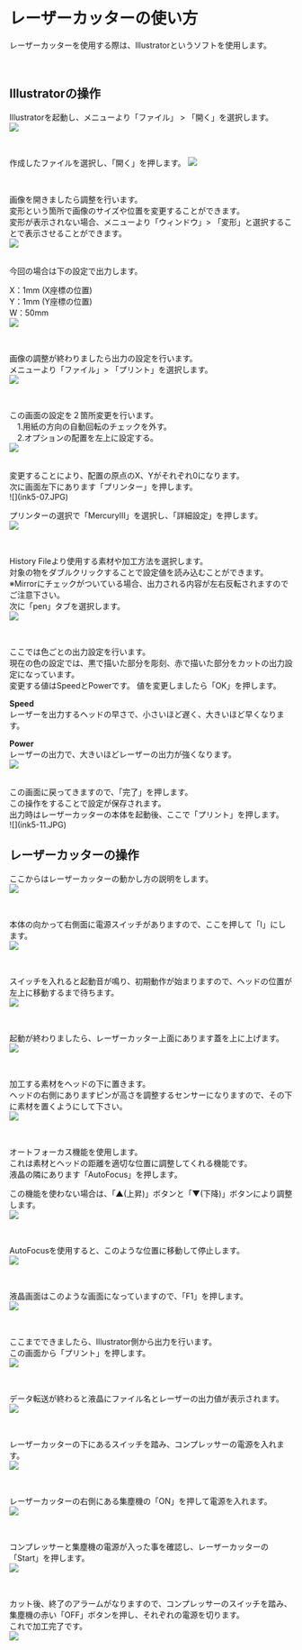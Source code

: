 # レーザーカッターの使い方

レーザーカッターを使用する際は、Illustratorというソフトを使用します。

<br>

## Illustratorの操作


Illustratorを起動し、メニューより「ファイル」 > 「開く」を選択します。
<br>
![](ink5-01.JPG)

<br>

作成したファイルを選択し、「開く」を押します。
![](ink5-02.JPG)

<br>

画像を開きましたら調整を行います。
<br>
変形という箇所で画像のサイズや位置を変更することができます。
<br>
変形が表示されない場合、メニューより「ウィンドウ」> 「変形」と選択することで表示させることができます。
<br>
![](ink5-03.JPG)

<br>
今回の場合は下の設定で出力します。
<br>

X：1mm (X座標の位置)
<br>
Y：1mm (Y座標の位置)
<br>
W：50mm
<br>
![](ink5-04.JPG)

<br>

画像の調整が終わりましたら出力の設定を行います。
<br>
メニューより「ファイル」> 「プリント」を選択します。
<br>
![](ink5-05.JPG)

<br>

この画面の設定を２箇所変更を行います。
<br>
　1.用紙の方向の自動回転のチェックを外す。
<br>
　2.オプションの配置を左上に設定する。
<br>
![](ink5-06.JPG)

<br>
変更することにより、配置の原点のX、Yがそれぞれ0になります。
<br>
次に画面左下にあります「プリンター」を押します。
<br>
![](ink5-07.JPG)

<br>

プリンターの選択で「MercuryIII」を選択し、「詳細設定」を押します。
<br>
![](ink5-08.JPG)

<br>

History Fileより使用する素材や加工方法を選択します。
<br>
対象の物をダブルクリックすることで設定値を読み込むことができます。
<br>
※Mirrorにチェックがついている場合、出力される内容が左右反転されますのでご注意下さい。
<br>
次に「pen」タブを選択します。
<br>
![](ink5-09.JPG)

<br>

ここでは色ごとの出力設定を行います。
<br>
現在の色の設定では、黒で描いた部分を彫刻、赤で描いた部分をカットの出力設定になっています。
<br>
変更する値はSpeedとPowerです。
値を変更しましたら「OK」を押します。
<br>

**Speed**
<br>
レーザーを出力するヘッドの早さで、小さいほど遅く、大きいほど早くなります。

**Power**
<br>
レーザーの出力で、大きいほどレーザーの出力が強くなります。
<br>
![](ink5-10.JPG)

<br>
この画面に戻ってきますので、「完了」を押します。
<br>
この操作をすることで設定が保存されます。
<br>
出力時はレーザーカッターの本体を起動後、ここで「プリント」を押します。
<br>
![](ink5-11.JPG)

<br>

## レーザーカッターの操作
ここからはレーザーカッターの動かし方の説明をします。
<br>
![](ink5-12.JPG)

<br>

本体の向かって右側面に電源スイッチがありますので、ここを押して「I」にします。
<br>
![](ink5-13.JPG)

<br>

スイッチを入れると起動音が鳴り、初期動作が始まりますので、ヘッドの位置が左上に移動するまで待ちます。
<br>
![](ink5-14.JPG)

<br>

起動が終わりましたら、レーザーカッター上面にあります蓋を上に上げます。
<br>
![](ink5-15.JPG)

<br>

加工する素材をヘッドの下に置きます。
<br>
ヘッドの右側にありますピンが高さを調整するセンサーになりますので、その下に素材を置くようにして下さい。
<br>
![](ink5-16.JPG)

<br>

オートフォーカス機能を使用します。
<br>
これは素材とヘッドの距離を適切な位置に調整してくれる機能です。
<br>
液晶の隣にあります「AutoFocus」を押します。

この機能を使わない場合は、「▲(上昇)」ボタンと「▼(下降)」ボタンにより調整します。
<br>
![](ink5-17.JPG)

<br>

AutoFocusを使用すると、このような位置に移動して停止します。
<br>
![](ink5-18.JPG)

<br>

液晶画面はこのような画面になっていますので、「F1」を押します。
<br>
![](ink5-19.JPG)

<br>

ここまでできましたら、Illustrator側から出力を行います。
<br>
この画面から「プリント」を押します。
<br>
![](ink5-11.JPG)

<br>

データ転送が終わると液晶にファイル名とレーザーの出力値が表示されます。
<br>
![](ink5-20.JPG)

<br>

レーザーカッターの下にあるスイッチを踏み、コンプレッサーの電源を入れます。
<br>
![](ink5-21.JPG)

<br>

レーザーカッターの右側にある集塵機の「ON」を押して電源を入れます。
<br>
![](ink5-22.JPG)

<br>

コンプレッサーと集塵機の電源が入った事を確認し、レーザーカッターの「Start」を押します。
<br>
![](ink5-20.JPG)

<br>

カット後、終了のアラームがなりますので、コンプレッサーのスイッチを踏み、集塵機の赤い「OFF」ボタンを押し、それぞれの電源を切ります。
<br>
これで加工完了です。
<br>
![](ink5-23.JPG)
